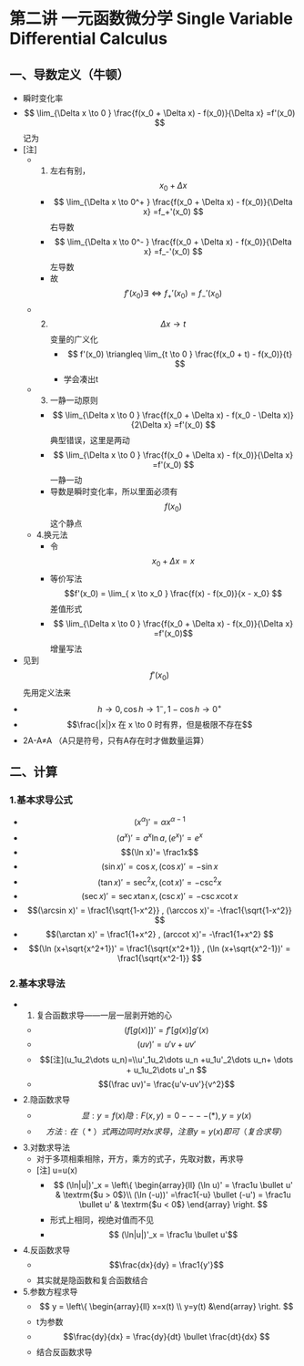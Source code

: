 # 第二讲 一元函数微分学 Single Variable Differential Calculus
## 一、导数定义（牛顿）
* 瞬时变化率
* $$ \lim_{\Delta x \to 0 } \frac{f(x_0 + \Delta x) - f(x_0)}{\Delta x} =f'(x_0) $$ 记为
* [注]
    * 1. 左右有别， $$ x_0 + \Delta x $$
        * $$ \lim_{\Delta x \to 0^+ } \frac{f(x_0 + \Delta x) - f(x_0)}{\Delta x} =f_+'(x_0) $$  右导数
        * $$ \lim_{\Delta x \to 0^- } \frac{f(x_0 + \Delta x) - f(x_0)}{\Delta x} =f_-'(x_0) $$  左导数
        * 故 $$f'(x_0) \exists  \Longleftrightarrow f_+'(x_0)=f_-'(x_0)$$
    * 2. $$ \Delta x \to t $$ 变量的广义化
         * $$ f'(x_0) \triangleq \lim_{t \to 0 } \frac{f(x_0 + t) - f(x_0)}{t}  $$ 
         * 学会凑出t
    * 3. 一静一动原则
        * $$ \lim_{\Delta x \to 0 } \frac{f(x_0 + \Delta x) - f(x_0 - \Delta x)}{2\Delta x} =f'(x_0) $$ 典型错误，这里是两动
        * $$ \lim_{\Delta x \to 0 } \frac{f(x_0 + \Delta x) - f(x_0)}{\Delta x} =f'(x_0) $$ 一静一动
        * 导数是瞬时变化率，所以里面必须有$$f(x_0)$$这个静点
    * 4.换元法 
        * 令$$ x_0 + \Delta x  = x $$
        * 等价写法 $$f'(x_0) = \lim_{ x \to x_0 } \frac{f(x) - f(x_0)}{x - x_0}  $$ 差值形式
        * $$ \lim_{\Delta x \to 0 } \frac{f(x_0 + \Delta x) - f(x_0)}{\Delta x} =f'(x_0)$$ 增量写法
* 见到$$f'(x_0)$$ 先用定义法来
* $$ h \to 0, \cos h \to 1^- , 1- \cos h \to 0^+$$
* $$\frac{|x|}x 在 x \to 0 时有界，但是极限不存在$$
* 2A-A≠A （A只是符号，只有A存在时才做数量运算）
## 二、计算
### 1.基本求导公式
* $$(x^\alpha)' = \alpha x^{\alpha -1} $$
* $$ (a^x)'=a^x \ln a ,(e^x)'=e^x$$
* $$(\ln x)'= \frac1x$$
* $$(\sin x)' = \cos x , (\cos x)'= -\sin x$$
* $$(\tan x)' = \sec^2 x , (\cot x)'= -\csc^2 x$$
* $$(\sec x)' = \sec x\tan x , (\csc x)'= -\csc x \cot x$$
* $$(\arcsin x)' = \frac1{\sqrt{1-x^2}} , (\arccos x)'= -\frac1{\sqrt{1-x^2}} $$
* $$(\arctan x)' = \frac1{1+x^2} , (arccot x)'= -\frac1{1+x^2} $$
* $$(\ln (x+\sqrt{x^2+1})' = \frac1{\sqrt{x^2+1}} , (\ln (x+\sqrt{x^2-1})' = \frac1{\sqrt{x^2-1}} $$
### 2.基本求导法
* 1. 复合函数求导——一层一层剥开她的心
    * $$(f[g(x)])'=f'[g(x)]g'(x)$$
    * $$(uv)'=u'v+uv' $$
    * $$[注](u_1u_2\dots u_n)=\\u'_1u_2\dots u_n +u_1u'_2\dots u_n+ \dots + u_1u_2\dots u'_n $$
    * $$(\frac uv)'= \frac{u'v-uv'}{v^2}$$
* 2.隐函数求导
    * $$ 显: y=f(x) 隐: F(x,y)=0 ----(*),y=y(x) $$  
    * $$ 方法:在（*）式两边同时对x求导，注意y=y(x)即可（复合求导）$$
* 3.对数求导法
    * 对于多项相乘相除，开方，乘方的式子，先取对数，再求导
    * [注] u=u(x)
        * $$ (\ln|u|)'_x = \left\{ \begin{array}{ll} (\ln u)' = \frac1u \bullet u'  & \textrm{$u > 0$}\\ (\ln (-u))' =\frac1{-u} \bullet (-u') = \frac1u \bullet u'  & \textrm{$u < 0$} \end{array} \right. $$
        * 形式上相同，视绝对值而不见
        * $$ (\ln|u|)'_x = \frac1u \bullet u'$$
* 4.反函数求导
    * $$\frac{dx}{dy} = \frac1{y'}$$
    * 其实就是隐函数和复合函数结合
* 5.参数方程求导
    * $$ y = \left\{ \begin{array}{ll} x=x(t) \\ y=y(t) &\end{array} \right. $$
    * t为参数
    * $$\frac{dy}{dx} = \frac{dy}{dt} \bullet \frac{dt}{dx} $$
    * 结合反函数求导












